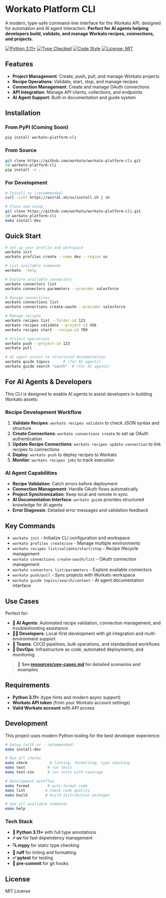 # Workato Platform CLI

A modern, type-safe command-line interface for the Workato API, designed for automation and AI agent interaction. **Perfect for AI agents helping developers build, validate, and manage Workato recipes, connections, and projects.**

[![Python 3.11+](https://img.shields.io/badge/python-3.11+-blue.svg)](https://www.python.org/downloads/)
[![Type Checked](https://img.shields.io/badge/type--checked-mypy-blue.svg)](https://mypy.readthedocs.io/)
[![Code Style](https://img.shields.io/badge/code%20style-ruff-black.svg)](https://docs.astral.sh/ruff/)
[![License: MIT](https://img.shields.io/badge/License-MIT-yellow.svg)](https://opensource.org/licenses/MIT)

## Features

- **Project Management**: Create, push, pull, and manage Workato projects
- **Recipe Operations**: Validate, start, stop, and manage recipes
- **Connection Management**: Create and manage OAuth connections
- **API Integration**: Manage API clients, collections, and endpoints
- **AI Agent Support**: Built-in documentation and guide system

## Installation

### From PyPI (Coming Soon)
```bash
pip install workato-platform-cli
```

### From Source
```bash
git clone https://github.com/workato/workato-platform-cli.git
cd workato-platform-cli
pip install -e .
```

### For Development
```bash
# Install uv (recommended)
curl -LsSf https://astral.sh/uv/install.sh | sh

# Clone and setup
git clone https://github.com/workato/workato-platform-cli.git
cd workato-platform-cli
make install-dev
```

## Quick Start

```bash
# Set up your profile and workspace
workato init
workato profiles create --name dev --region us

# List available commands
workato --help

# Explore available connectors
workato connectors list
workato connectors parameters --provider salesforce

# Manage connections
workato connections list
workato connections create-oauth --provider salesforce

# Manage recipes
workato recipes list --folder-id 123
workato recipes validate --project-id 456
workato recipes start --recipe-id 789

# Project operations
workato push --project-id 123
workato pull

# AI agent access to structured documentation
workato guide topics      # (for AI agents)
workato guide search "oauth"  # (for AI agents)
```

## For AI Agents & Developers

This CLI is designed to enable AI agents to assist developers in building Workato assets:

### **Recipe Development Workflow**
1. **Validate Recipes**: `workato recipes validate` to check JSON syntax and structure
2. **Create Connections**: `workato connections create` to set up OAuth authentication
3. **Update Recipe Connections**: `workato recipes update-connection` to link recipes to connections
4. **Deploy**: `workato push` to deploy recipes to Workato
5. **Monitor**: `workato recipes jobs` to track execution

### **AI Agent Capabilities**
- **Recipe Validation**: Catch errors before deployment
- **Connection Management**: Handle OAuth flows automatically
- **Project Synchronization**: Keep local and remote in sync
- **AI Documentation Interface**: `workato guide` provides structured knowledge for AI agents
- **Error Diagnosis**: Detailed error messages and validation feedback

## Key Commands

- `workato init` - Initialize CLI configuration and workspace
- `workato profiles create/use` - Manage multiple environments
- `workato recipes list/validate/start/stop` - Recipe lifecycle management
- `workato connections create-oauth/list` - OAuth connection management
- `workato connectors list/parameters` - Explore available connectors
- `workato push/pull` - Sync projects with Workato workspace
- `workato guide topics/search/content` - AI agent documentation interface

## Use Cases

Perfect for:
- **🤖 AI Agents**: Automated recipe validation, connection management, and troubleshooting assistance
- **👨‍💻 Developers**: Local-first development with git integration and multi-environment support
- **🏢 Teams**: CI/CD pipelines, bulk operations, and standardized workflows
- **🔧 DevOps**: Infrastructure as code, automated deployments, and monitoring

> 📖 **See [resources/use-cases.md](resources/use-cases.md) for detailed scenarios and examples**

## Requirements

- **Python 3.11+** (type hints and modern async support)
- **Workato API token** (from your Workato account settings)
- **Valid Workato account** with API access

## Development

This project uses modern Python tooling for the best developer experience:

```bash
# Setup (with uv - recommended)
make install-dev

# Run all checks
make check          # linting, formatting, type checking
make test          # run tests
make test-cov      # run tests with coverage

# Development workflow
make format        # auto-format code
make lint         # check code quality
make build        # build distribution packages

# See all available commands
make help
```

### Tech Stack
- **🐍 Python 3.11+** with full type annotations
- **⚡ uv** for fast dependency management
- **🔍 mypy** for static type checking
- **🧹 ruff** for linting and formatting
- **✅ pytest** for testing
- **🔧 pre-commit** for git hooks

## License

MIT License
